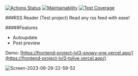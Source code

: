 [![Actions Status](https://github.com/ToLive/frontend-project-lvl3/workflows/hexlet-check/badge.svg)](https://github.com/ToLive/frontend-project-lvl3/actions)
[![Maintainability](https://api.codeclimate.com/v1/badges/11ad763e6e5d5d952d8d/maintainability)](https://codeclimate.com/github/ToLive/frontend-project-lvl3/maintainability)
[![Test Coverage](https://api.codeclimate.com/v1/badges/11ad763e6e5d5d952d8d/test_coverage)](https://codeclimate.com/github/ToLive/frontend-project-lvl3/test_coverage)

###RSS Reader (Test project)
Read any rss feed with ease!

#####Features
- Autoupdate
- Post preview

Demo: [https://frontend-project-lvl3-snowy-one.vercel.app/](https://frontend-project-lvl3-tolive.vercel.app/)

![Screen-2023-06-29-22-59-52](https://github.com/ToLive/RSS-Reader/assets/2019736/c4123e4e-4452-483d-bdad-a80375b8f626)
